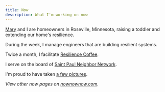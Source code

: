 ```yaml
---
title: Now
description: What I'm working on now
---
```


[Mary](http://mary.marek-spartz.org) and I are homeowners in Roseville, Minnesota, raising a toddler and extending our home's resilience.

During the week, I manage engineers that are building resilient systems.

Twice a month, I facilitate [Resilience Coffee](https://www.resilience-coffee.org).

I serve on the board of [Saint Paul Neighbor Network](https://spnn.org).

I'm proud to have taken [a few pictures](https://kmarekspartz.posthaven.com).

_View other now pages on [nownownow.com](http://nownownow.com/)._
